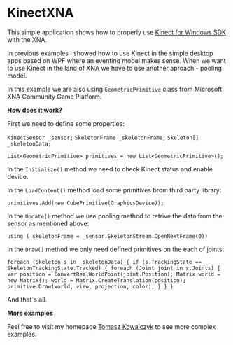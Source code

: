 KinectXNA
=========

This simple application shows how to properly use [Kinect for Windows SDK](http://www.microsoft.com/en-us/kinectforwindows/ "Kinect for Windows SDK") with the XNA.

In previous examples I showed how to use Kinect in the simple desktop apps based on WPF where an eventing model makes sense. When we want to use Kinect in the land of XNA we have to use another aproach - pooling model.

In this example we are also using `GeometricPrimitive` class from Microsoft XNA Community Game Platform.

**How does it work?**

First we need to define some properties:

`KinectSensor _sensor;`
`SkeletonFrame _skeletonFrame;`
`Skeleton[] _skeletonData;`

`List<GeometricPrimitive> primitives = new List<GeometricPrimitive>();`

In the `Initialize()` method we need to check Kinect status and enable device.

In the `LoadContent()` method load some primitives brom third party library:

`primitives.Add(new CubePrimitive(GraphicsDevice));`

In the `Update()` method we use pooling method to retrive the data from the sensor as mentioned above:

`using (_skeletonFrame = _sensor.SkeletonStream.OpenNextFrame(0))`

In the `Draw()` method we only need defined primitives on the each of joints:

`foreach (Skeleton s in _skeletonData)
                {
                    if (s.TrackingState == SkeletonTrackingState.Tracked)
                    {
                        foreach (Joint joint in s.Joints)
                        {
                            var position = ConvertRealWorldPoint(joint.Position);
                            Matrix world = new Matrix();
                            world = Matrix.CreateTranslation(position);
                            primitive.Draw(world, view, projection, color);
                        }
                    }
                }`

And that`s all.

**More examples**

Feel free to visit my homepage [Tomasz Kowalczyk](http://tomek.kownet.info/ "Tomasz Kowalczyk") to see more complex examples.

